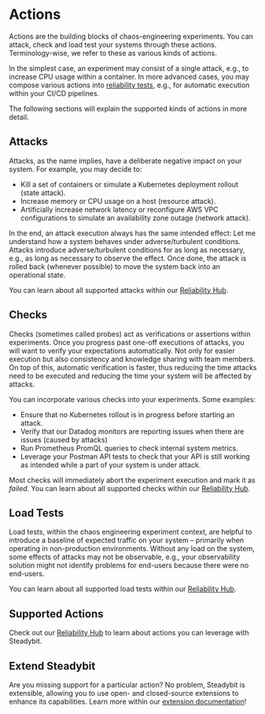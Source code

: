 # Actions

Actions are the building blocks of chaos-engineering experiments. You can attack, check and load test your systems through these actions. Terminology-wise, we refer to these as various kinds of actions.

In the simplest case, an experiment may consist of a single attack, e.g., to increase CPU usage within a container. In more advanced cases, you may compose various actions into [reliability tests](https://steadybit.com/blog/resilience-testing), e.g., for automatic execution within your CI/CD pipelines.

The following sections will explain the supported kinds of actions in more detail.

## Attacks

Attacks, as the name implies, have a deliberate negative impact on your system. For example, you may decide to:

* Kill a set of containers or simulate a Kubernetes deployment rollout (state attack).
* Increase memory or CPU usage on a host (resource attack).
* Artificially increase network latency or reconfigure AWS VPC configurations to simulate an availability zone outage (network attack).

In the end, an attack execution always has the same intended effect: Let me understand how a system behaves under adverse/turbulent conditions. Attacks introduce adverse/turbulent conditions for as long as necessary, e.g., as long as necessary to observe the effect. Once done, the attack is rolled back (whenever possible) to move the system back into an operational state.

You can learn about all supported attacks within our [Reliability Hub](https://hub.steadybit.com/actions?targetType=\&kind=attack).

## Checks

Checks (sometimes called probes) act as verifications or assertions within experiments. Once you progress past one-off executions of attacks, you will want to verify your expectations automatically. Not only for easier execution but also consistency and knowledge sharing with team members. On top of this, automatic verification is faster, thus reducing the time attacks need to be executed and reducing the time your system will be affected by attacks.

You can incorporate various checks into your experiments. Some examples:

* Ensure that no Kubernetes rollout is in progress before starting an attack.
* Verify that our Datadog monitors are reporting issues when there are issues (caused by attacks)
* Run Prometheus PromQL queries to check internal system metrics.
* Leverage your Postman API tests to check that your API is still working as intended while a part of your system is under attack.

Most checks will immediately abort the experiment execution and mark it as _failed_. You can learn about all supported checks within our [Reliability Hub](https://hub.steadybit.com/actions?targetType=\&kind=check).

## Load Tests

Load tests, within the chaos engineering experiment context, are helpful to introduce a baseline of expected traffic on your system – primarily when operating in non-production environments. Without any load on the system, some effects of attacks may not be observable, e.g., your observability solution might not identify problems for end-users because there were no end-users.

You can learn about all supported load tests within our [Reliability Hub](https://hub.steadybit.com/actions?targetType=\&kind=load\_test).

## Supported Actions

Check out our [Reliability Hub](https://hub.steadybit.com/actions) to learn about actions you can leverage with Steadybit.

## Extend Steadybit

Are you missing support for a particular action? No problem, Steadybit is extensible, allowing you to use open- and closed-source extensions to enhance its capabilities. Learn more within our [extension documentation](../integrate-with-steadybit/extensions/)!
